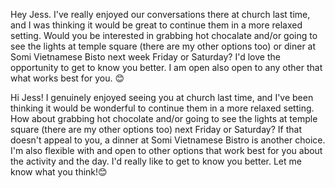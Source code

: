 Hey Jess. I've really enjoyed our conversations there at church last time, and I was thinking it would be great to continue them in a more relaxed setting. Would you be interested in grabbing hot chocalate and/or going to see the lights at temple square (there are my other options too) or diner at Somi Vietnamese Bisto next week Friday or Saturday? I'd love the opportunity to get to know you better. I am open also open to any other that what works best for you. 😊


Hi Jess! I genuinely enjoyed seeing you at church last time, and I've been thinking it would be wonderful to continue them in a more relaxed setting. How about grabbing hot chocolate and/or going to see the lights at temple square (there are my other options too) next Friday or Saturday? If that doesn't appeal to you, a dinner at Somi Vietnamese Bistro is another choice. I'm also flexible with and open to other options that work best for you about the activity and the day. I'd really like to get to know you better. Let me know what you think!😊